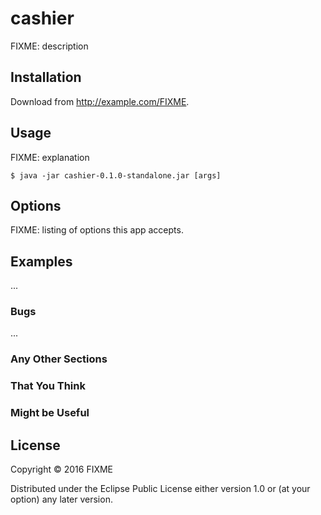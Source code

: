 # cashier

FIXME: description

## Installation

Download from http://example.com/FIXME.

## Usage

FIXME: explanation

    $ java -jar cashier-0.1.0-standalone.jar [args]

## Options

FIXME: listing of options this app accepts.

## Examples

...

### Bugs

...

### Any Other Sections
### That You Think
### Might be Useful

## License

Copyright © 2016 FIXME

Distributed under the Eclipse Public License either version 1.0 or (at
your option) any later version.
